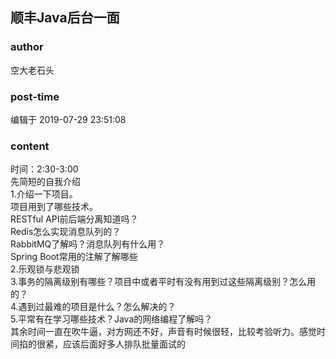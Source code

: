 ## 顺丰Java后台一面
### author 
空大老石头
### post-time 

编辑于  2019-07-29 23:51:08
### content 
<div class="post-topic-des nc-post-content">
 时间：2:30-3:00
 <br/>
 先简短的自我介绍
 <br/>
 1.介绍一下项目。
 <br/>
 项目用到了哪些技术。
 <br/>
 RESTful API前后端分离知道吗？
 <br/>
 Redis怎么实现消息队列的？
 <br/>
 RabbitMQ了解吗？消息队列有什么用？
 <br/>
 Spring Boot常用的注解了解哪些
 <br/>
 2.乐观锁与悲观锁
 <br/>
 3.事务的隔离级别有哪些？项目中或者平时有没有用到过这些隔离级别？怎么用的？
 <br/>
 4.遇到过最难的项目是什么？怎么解决的？
 <br/>
 5.平常有在学习哪些技术？Java的网络编程了解吗？
 <br/>
 其余时间一直在吹牛逼，对方网还不好，声音有时候很轻，比较考验听力。感觉时间掐的很紧，应该后面好多人排队批量面试的
 <br/>
 <div>
  <br/>
 </div>
</div>
